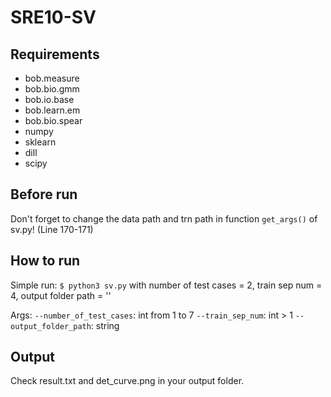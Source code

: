 # SRE10-SV

## Requirements
* bob.measure
* bob.bio.gmm
* bob.io.base
* bob.learn.em
* bob.bio.spear
* numpy
* sklearn
* dill
* scipy

## Before run
Don't forget to change the data path and trn path in function `get_args()` of sv.py! (Line 170-171)

## How to run
Simple run: `$ python3 sv.py`
with number of test cases = 2, train sep num = 4, output folder path = ''

Args:
`--number_of_test_cases`: int from 1 to 7
`--train_sep_num`: int > 1
`--output_folder_path`: string

## Output
Check result.txt and det_curve.png in your output folder.